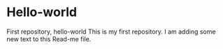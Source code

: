 # Hello-world
First repository, hello-world
This is my first repository. I am adding some new text to this Read-me file.
